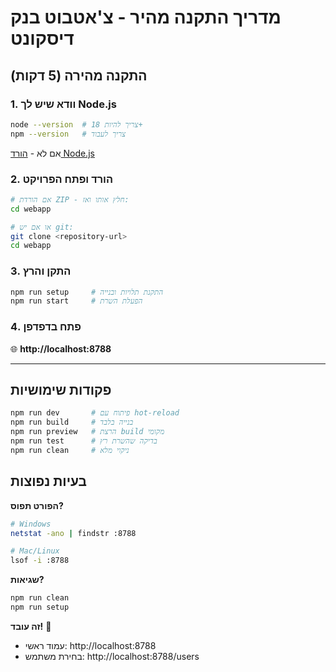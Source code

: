 # מדריך התקנה מהיר - צ'אטבוט בנק דיסקונט

## התקנה מהירה (5 דקות)

### 1. וודא שיש לך Node.js
```bash
node --version  # צריך להיות 18+ 
npm --version   # צריך לעבוד
```
אם לא - [הורד Node.js](https://nodejs.org)

### 2. הורד ופתח הפרויקט
```bash
# אם הורדת ZIP - חלץ אותו ואז:
cd webapp

# או אם יש git:
git clone <repository-url>
cd webapp
```

### 3. התקן והרץ
```bash
npm run setup     # התקנת תלויות ובנייה
npm run start     # הפעלת השרת
```

### 4. פתח בדפדפן
🌐 **http://localhost:8788**

---

## פקודות שימושיות

```bash
npm run dev       # פיתוח עם hot-reload
npm run build     # בנייה בלבד
npm run preview   # הרצת build מקומי
npm run test      # בדיקה שהשרת רץ
npm run clean     # ניקוי מלא
```

## בעיות נפוצות

**הפורט תפוס?**
```bash
# Windows
netstat -ano | findstr :8788

# Mac/Linux  
lsof -i :8788
```

**שגיאות?**
```bash
npm run clean
npm run setup
```

**זה עובד!** 🎉
- עמוד ראשי: http://localhost:8788
- בחירת משתמש: http://localhost:8788/users